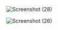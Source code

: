 
![Screenshot (28)](https://github.com/GauravNandedkar123/Mark6/assets/130847216/9472434d-9082-4e6e-8b02-d517d5435d16)

![Screenshot (26)](https://github.com/GauravNandedkar123/Mark6/assets/130847216/6a5c57d8-3439-43db-9981-2431897e4ede)
